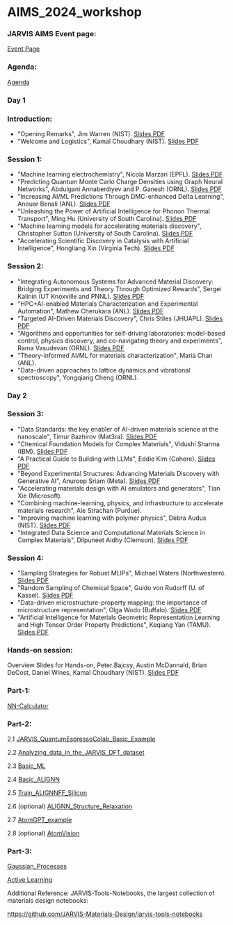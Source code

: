 # AIMS_2024_workshop

### JARVIS AIMS Event page: 

[Event Page](https://jarvis.nist.gov/events/aims)

### Agenda: 

[Agenda](https://www.nist.gov/news-events/events/2024/07/2024-artificial-intelligence-materials-science-aims-workshop)

### Day 1

### Introduction: 
* "Opening Remarks", Jim Warren (NIST). [Slides PDF](https://github.com/usnistgov/aims_workshop/blob/main/aims_2024/AIMS-2024-JamesWarren.pdf)
* "Welcome and Logistics", Kamal Choudhary (NIST). [Slides PDF](https://github.com/usnistgov/aims_workshop/blob/main/aims_2024/Kamal_AIMS_intro_2024.pptx.pdf)
### Session 1:
* "Machine learning electrochemistry", Nicola Marzari (EPFL). [Slides PDF](https://github.com/usnistgov/aims_workshop/blob/main/aims_2024/Marzari%20NIST%20AIMS.pdf)
* "Predicting Quantum Monte Carlo Charge Densities using Graph Neural Networks", Abdulgani Annaberdiyev and P. Ganesh (ORNL). [Slides PDF](https://github.com/usnistgov/aims_workshop/blob/main/aims_2024/Gani-Annaberdiyev_AIMS_QMC-GNN.pdf)
* "Increasing AI/ML Predictions Through DMC-enhanced Delta Learning", Anouar Benali (ANL). [Slides PDF](https://github.com/usnistgov/aims_workshop/blob/main/aims_2024/NIST_AIMS_WORKSHOP_Benali.pdf)
* "Unleashing the Power of Artificial Intelligence for Phonon Thermal Transport", Ming Hu (University of South Carolina). [Slides PDF](https://github.com/usnistgov/aims_workshop/blob/main/aims_2024/Ming_Hu_Seminar_NIST_AIMS_20240717.pdf)
* "Machine learning models for accelerating materials discovery", Christopher Sutton (University of South Carolina). [Slides PDF](https://github.com/usnistgov/aims_workshop/blob/main/aims_2024/NIST_071624_Sutton.pdf)
* "Accelerating Scientific Discovery in Catalysis with Artificial Intelligence", Hongliang Xin (Virginia Tech). [Slides PDF](https://github.com/usnistgov/aims_workshop/blob/main/aims_2024/2024%20AIMS%20NIST%20XIN-compressed.pdf)
### Session 2:
* "Integrating Autonomous Systems for Advanced Material Discovery: Bridging Experiments and Theory Through Optimized Rewards", Sergei Kalinin (UT Knoxville and PNNL). [Slides PDF](https://github.com/usnistgov/aims_workshop/blob/main/aims_2024/NIST_2024_Rewards_v2a_Kalinin.pdf)
* "HPC+AI-enabled Materials Characterization and Experimental Automation", Mathew Cherukara (ANL). [Slides PDF](https://github.com/usnistgov/aims_workshop/blob/main/aims_2024/Cherukara_AI_APS_NIST.pdf)
* "Targeted AI-Driven Materials Discovery", Chris Stiles (JHUAPL). [Slides PDF](https://github.com/usnistgov/aims_workshop/blob/main/aims_2024/Stiles_NIST-AIMS_ELEM3NT%2020240711_v4_f2.pdf)
* "Algorithms and opportunities for self-driving laboratories: model-based control, physics discovery, and co-navigating theory and experiments", Rama Vasudevan (ORNL). [Slides PDF](https://github.com/usnistgov/aims_workshop/blob/main/aims_2024/Rama_Vasudevan_NIST_AIMS.pdf)
* "Theory-informed AI/ML for materials characterization", Maria Chan (ANL).
* "Data-driven approaches to lattice dynamics and vibrational spectroscopy", Yongqiang Cheng (ORNL).

### Day 2

### Session 3:
* "Data Standards: the key enabler of AI-driven materials science at the nanoscale", Timur Bazhirov (Mat3ra). [Slides PDF](https://github.com/usnistgov/aims_workshop/blob/main/aims_2024/Timur%20Bazhirov%20-%202024-07-18%20-%20NIST%20AIMS.pdf)
* "Chemical Foundation Models for Complex Materials", Vidushi Sharma (IBM). [Slides PDF](https://github.com/usnistgov/aims_workshop/blob/main/aims_2024/Vidushi_Sharma_AIMS_2024.pdf)
* "A Practical Guide to Building with LLMs", Eddie Kim (Cohere). [Slides PDF](https://github.com/usnistgov/aims_workshop/blob/main/aims_2024/NIST%20-%20Eddie%20Kim%20-%20July%202024.pdf)
* "Beyond Experimental Structures: Advancing Materials Discovery with Generative AI", Anuroop Sriam (Meta). [Slides PDF](https://github.com/usnistgov/aims_workshop/blob/main/aims_2024/Anuroop%20Sriram%20AIMS.pdf)
* "Accelerating materials design with AI emulators and generators", Tian Xie (Microsoft).
* "Combining machine-learning, physics, and infrastructure to accelerate materials research", Ale Strachan (Purdue).
* "Improving machine learning with polymer physics", Debra Audus (NIST). [Slides PDF](https://github.com/usnistgov/aims_workshop/blob/main/aims_2024/Audus_AIMS_forposting.pdf)
* "Integrated Data Science and Computational Materials Science in Complex Materials", Dilpuneet Aidhy (Clemson). [Slides PDF](https://github.com/usnistgov/aims_workshop/blob/main/aims_2024/2024%20Aidhy-%20NIST%20Presentation.pdf)
### Session 4:
* "Sampling Strategies for Robust MLIPs", Michael Waters (Northwestern). [Slides PDF](https://github.com/usnistgov/aims_workshop/blob/main/aims_2024/AIMS_2024_mjwaters_final.pdf)
* "Random Sampling of Chemical Space", Guido von Rudorff (U. of Kassel). [Slides PDF](https://github.com/usnistgov/aims_workshop/blob/main/aims_2024/von_Rudorff.pdf)
* "Data-driven microstructure-property mapping: the importance of microstructure representation", Olga Wodo (Buffalo). [Slides PDF](https://github.com/usnistgov/aims_workshop/blob/main/aims_2024/OWodo-AIMs.pptx.pdf)
* "Artificial Intelligence for Materials Geometric Representation Learning and High Tensor Order Property Predictions", Keqiang Yan (TAMU). [Slides PDF](https://github.com/usnistgov/aims_workshop/blob/main/aims_2024NIST-KeqiangYan.pdf)

### Hands-on session:

Overview Slides for Hands-on, Peter Bajcsy, Austin McDannald, Brian DeCost, Daniel Wines, Kamal Choudhary (NIST). [Slides PDF](https://github.com/usnistgov/aims_workshop/blob/main/aims_2024/AIMS_handson_2024_slides.pdf)

### Part-1: 

[NN-Calculator](https://pages.nist.gov/nn-calculator/)

### Part-2: 

2.1 [JARVIS_QuantumEspressoColab_Basic_Example](https://colab.research.google.com/github/knc6/jarvis-tools-notebooks/blob/master/jarvis-tools-notebooks/JARVIS_QuantumEspressoColab_Basic_Example.ipynb)

2.2 [Analyzing_data_in_the_JARVIS_DFT_dataset](https://colab.research.google.com/github/knc6/jarvis-tools-notebooks/blob/master/jarvis-tools-notebooks/Analyzing_data_in_the_JARVIS_DFT_dataset.ipynb)

2.3 [Basic_ML](https://colab.research.google.com/github/knc6/jarvis-tools-notebooks/blob/master/jarvis-tools-notebooks/Basic_ML.ipynb)

2.4 [Basic_ALIGNN](https://colab.research.google.com/github/knc6/jarvis-tools-notebooks/blob/master/jarvis-tools-notebooks/alignn_jarvis_leaderboard.ipynb)

2.5 [Train_ALIGNNFF_Silicon](https://colab.research.google.com/github/knc6/jarvis-tools-notebooks/blob/master/jarvis-tools-notebooks/Train_ALIGNNFF_Mlearn.ipynb)

2.6 (optional) [ALIGNN_Structure_Relaxation](https://colab.research.google.com/github/knc6/jarvis-tools-notebooks/blob/master/jarvis-tools-notebooks/ALIGNN_Structure_Relaxation_Phonons_Interface.ipynb)

2.7 [AtomGPT_example](https://colab.research.google.com/github/knc6/jarvis-tools-notebooks/blob/master/jarvis-tools-notebooks/atomgpt_example.ipynb)

2.8 (optional) [AtomVision](https://colab.research.google.com/github/knc6/jarvis-tools-notebooks/blob/master/jarvis-tools-notebooks/AtomVisionImageClassification.ipynb)

### Part-3: 

[Gaussian_Processes](https://colab.research.google.com/github/mannodiarun/mrs_spring_tutorial/blob/GP_and_AL/GP_and_AL/Gaussian_Processes.ipynb)

[Active Learning](https://colab.research.google.com/github/mannodiarun/mrs_spring_tutorial/blob/GP_and_AL/GP_and_AL/Active_Learning.ipynb)




Additional Reference: JARVIS-Tools-Notebooks, the largest collection of materials design notebooks:

https://github.com/JARVIS-Materials-Design/jarvis-tools-notebooks
